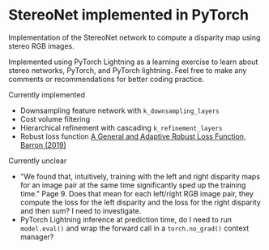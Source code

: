 # StereoNet implemented in PyTorch

Implementation of the StereoNet network to compute a disparity map using stereo RGB images.

Implemented using PyTorch Lightning as a learning exercise to learn about stereo networks, PyTorch, and PyTorch lightning.  Feel free to make any comments or recommendations for better coding practice.

Currently implemented

* Downsampling feature network with `k_downsampling_layers`
* Cost volume filtering
* Hierarchical refinement with cascading `k_refinement_layers`
* Robust loss function [A General and Adaptive Robust Loss Function, Barron (2019)](https://arxiv.org/abs/1701.03077)

Currently unclear

* "We found that, intuitively, training with the left and right disparity maps for an image pair at the same time significantly sped up the training time." Page 9.  Does that mean for each left/right RGB image pair, they compute the loss for the left disparity and the loss for the right disparity and then sum?  I need to investigate.
* PyTorch Lightning inference at prediction time, do I need to run `model.eval()` and wrap the forward call in a `torch.no_grad()` context manager?